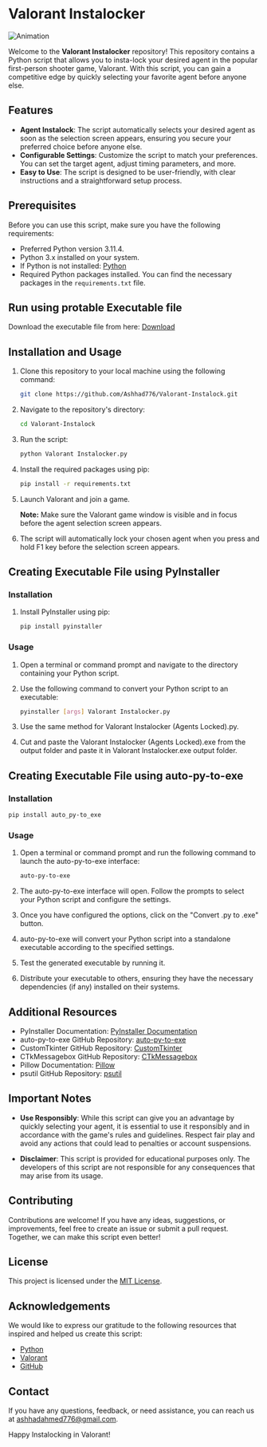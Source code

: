 # Valorant Instalocker

![Animation](https://github.com/Ashhad776/Valorant-Instalocker/assets/58696726/90581733-3be4-4993-a568-ada46988fcd7)

Welcome to the **Valorant Instalocker** repository! This repository contains a Python script that allows you to insta-lock your desired agent in the popular first-person shooter game, Valorant. With this script, you can gain a competitive edge by quickly selecting your favorite agent before anyone else.

## Features

- **Agent Instalock**: The script automatically selects your desired agent as soon as the selection screen appears, ensuring you secure your preferred choice before anyone else.
- **Configurable Settings**: Customize the script to match your preferences. You can set the target agent, adjust timing parameters, and more.
- **Easy to Use**: The script is designed to be user-friendly, with clear instructions and a straightforward setup process.

## Prerequisites

Before you can use this script, make sure you have the following requirements:

- Preferred Python version 3.11.4.
- Python 3.x installed on your system.
- If Python is not installed: [Python](https://www.python.org/downloads/release/python-3114/)
- Required Python packages installed. You can find the necessary packages in the `requirements.txt` file.

## Run using protable Executable file

Download the executable file from here: [Download](https://mega.nz/file/YLwHzToT#gC4maH2J7lIKZa1e3u18PqVTtLARnHF3yN9v6ZRogkc)

## Installation and Usage

1. Clone this repository to your local machine using the following command:

   ```bash
   git clone https://github.com/Ashhad776/Valorant-Instalock.git
   ```

2. Navigate to the repository's directory:

   ```bash
   cd Valorant-Instalock
   ```
3. Run the script:

   ```bash
   python Valorant Instalocker.py
   ```
   
4. Install the required packages using pip:

   ```bash
   pip install -r requirements.txt
   ```
   
5. Launch Valorant and join a game.

   **Note:** Make sure the Valorant game window is visible and in focus before the agent selection screen appears.

6. The script will automatically lock your chosen agent when you press and hold F1 key before the selection screen appears.

## Creating Executable File using PyInstaller

### Installation

1. Install PyInstaller using pip:

   ```bash
   pip install pyinstaller
   ```
### Usage

1. Open a terminal or command prompt and navigate to the directory containing your Python script.

2. Use the following command to convert your Python script to an executable:

   ```bash
   pyinstaller [args] Valorant Instalocker.py
   ```
3. Use the same method for Valorant Instalocker (Agents Locked).py.

4. Cut and paste the Valorant Instalocker (Agents Locked).exe from the output folder and paste it in Valorant Instalocker.exe output folder.

## Creating Executable File using auto-py-to-exe

### Installation

   ```bash
   pip install auto_py-to_exe
   ```
### Usage

1. Open a terminal or command prompt and run the following command to launch the auto-py-to-exe interface:

   ```bash
   auto-py-to-exe
   ```

2. The auto-py-to-exe interface will open. Follow the prompts to select your Python script and configure the settings.

3. Once you have configured the options, click on the "Convert .py to .exe" button.

4. auto-py-to-exe will convert your Python script into a standalone executable according to the specified settings.

5. Test the generated executable by running it.

6. Distribute your executable to others, ensuring they have the necessary dependencies (if any) installed on their systems.

## Additional Resources

- PyInstaller Documentation: [PyInstaller Documentation](https://pyinstaller.readthedocs.io/en/stable/)
- auto-py-to-exe GitHub Repository: [auto-py-to-exe](https://github.com/brentvollebregt/auto-py-to-exe)
- CustomTkinter GitHub Repository: [CustomTkinter](https://github.com/TomSchimansky/CustomTkinter)
- CTkMessagebox GitHub Repository: [CTkMessagebox](https://github.com/Akascape/CTkMessagebox)
- Pillow Documentation: [Pillow](https://pillow.readthedocs.io/en/stable)
- psutil GitHub Repository: [psutil](https://github.com/giampaolo/psutil)

## Important Notes

- **Use Responsibly**: While this script can give you an advantage by quickly selecting your agent, it is essential to use it responsibly and in accordance with the game's rules and guidelines. Respect fair play and avoid any actions that could lead to penalties or account suspensions.

- **Disclaimer**: This script is provided for educational purposes only. The developers of this script are not responsible for any consequences that may arise from its usage.

## Contributing

Contributions are welcome! If you have any ideas, suggestions, or improvements, feel free to create an issue or submit a pull request. Together, we can make this script even better!

## License

This project is licensed under the [MIT License](LICENSE).

## Acknowledgements

We would like to express our gratitude to the following resources that inspired and helped us create this script:

- [Python](https://www.python.org/)
- [Valorant](https://playvalorant.com/)
- [GitHub](https://github.com/)

## Contact

If you have any questions, feedback, or need assistance, you can reach us at [ashhadahmed776@gmail.com](mailto:ashhadahmed776@gmail.com).

Happy Instalocking in Valorant!
